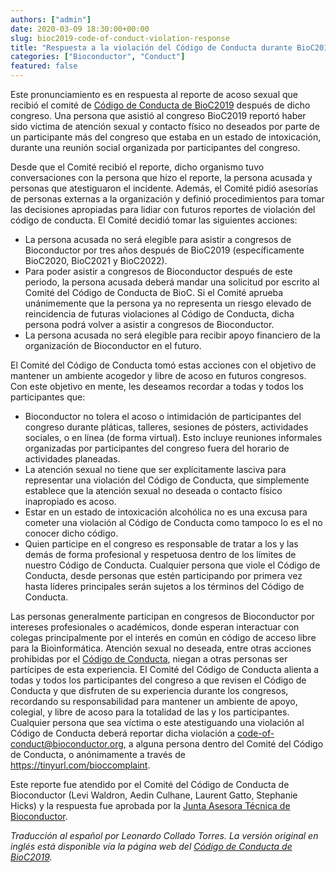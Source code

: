 ```yaml
---
authors: ["admin"]
date: 2020-03-09 18:30:00+00:00
slug: bioc2019-code-of-conduct-violation-response
title: "Respuesta a la violación del Código de Conducta durante BioC2019"
categories: ["Bioconductor", "Conduct"]
featured: false
---
```


Este pronunciamiento es en respuesta al reporte de acoso sexual que recibió el comité de [Código de Conducta de BioC2019](https://bioc2019.bioconductor.org/code_of_conduct) después de dicho congreso. Una persona que asistió al congreso BioC2019 reportó haber sido víctima de atención sexual y contacto físico no deseados por parte de un participante más del congreso que estaba en un estado de intoxicación, durante una reunión social organizada por participantes del congreso. 

Desde que el Comité recibió el reporte, dicho organismo tuvo conversaciones con la persona que hizo el reporte, la persona acusada y personas que atestiguaron el incidente. Además, el Comité pidió asesorías de personas externas a la organización y definió procedimientos para tomar las decisiones apropiadas para lidiar con futuros reportes de violación del código de conducta. El Comité decidió tomar las siguientes acciones:

* La persona acusada no será elegible para asistir a congresos de Bioconductor por tres años después de BioC2019 (específicamente BioC2020, BioC2021 y BioC2022).
* Para poder asistir a congresos de Bioconductor después de este periodo, la persona acusada deberá mandar una solicitud por escrito al Comité del Código de Conducta de BioC. Si el Comité aprueba unánimemente que la persona ya no representa un riesgo elevado de reincidencia de futuras violaciones al Código de Conducta, dicha persona podrá volver a asistir a congresos de Bioconductor.
* La persona acusada no será elegible para recibir apoyo financiero de la organización de Bioconductor en el futuro.

El Comité del Código de Conducta tomó estas acciones con el objetivo de mantener un ambiente acogedor y libre de acoso en futuros congresos. Con este objetivo en mente, les deseamos recordar a todas y todos los participantes que:

* Bioconductor no tolera el acoso o intimidación de participantes del congreso durante pláticas, talleres, sesiones de pósters, actividades sociales, o en línea (de forma virtual). Esto incluye reuniones informales organizadas por participantes del congreso fuera del horario de actividades planeadas.
* La atención sexual no tiene que ser explícitamente lasciva para representar una violación del Código de Conducta, que simplemente establece que la atención sexual no deseada o contacto físico inapropiado es acoso.
* Estar en un estado de intoxicación alcohólica no es una excusa para cometer una violación al Código de Conducta como tampoco lo es el no conocer dicho código.
* Quien participe en el congreso es responsable de tratar a los y las demás de forma profesional y respetuosa dentro de los límites de nuestro Código de Conducta. Cualquier persona que viole el Código de Conducta, desde personas que estén participando por primera vez hasta líderes principales serán sujetos a los términos del Código de Conducta.

Las personas generalmente participan en congresos de Bioconductor por intereses profesionales o académicos, donde esperan interactuar con colegas principalmente por el interés en común en código de acceso libre para la Bioinformática. Atención sexual no deseada, entre otras acciones prohibidas por el [Código de Conducta](https://bioc2020.bioconductor.org/code_of_conduct), niegan a otras personas ser partícipes de esta experiencia. El Comité del Código de Conducta alienta a todas y todos los participantes del congreso a que revisen el Código de Conducta y que disfruten de su experiencia durante los congresos, recordando su responsabilidad para mantener un ambiente de apoyo, colegial, y libre de acoso para la totalidad de las y los participantes. Cualquier persona que sea víctima o este atestiguando una violación al Código de Conducta deberá reportar dicha violación a [code-of-conduct@bioconductor.org](mailto:code-of-conduct@bioconductor.org), a alguna persona dentro del Comité del Código de Conducta, o anónimamente a través de https://tinyurl.com/bioccomplaint. 

Este reporte fue atendido por el Comité del Código de Conducta de Bioconductor (Levi Waldron, Aedin Culhane, Laurent Gatto, Stephanie Hicks) y la respuesta fue aprobada por la [Junta Asesora Técnica de Bioconductor](https://www.bioconductor.org/about/technical-advisory-board/). 

_Traducción al español por Leonardo Collado Torres. La versión original en inglés está disponible vía la página web del [Código de Conducta de BioC2019](https://bioc2019.bioconductor.org/code_of_conduct)._

